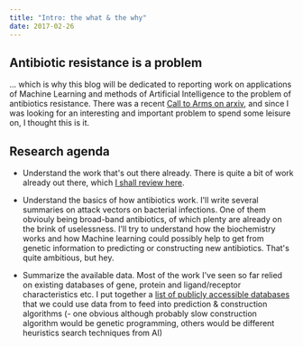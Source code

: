 ```yaml
---
title: "Intro: the what & the why"
date: 2017-02-26
---
```


## Antibiotic resistance is a problem
... which is why this blog will be dedicated to reporting work on applications of Machine Learning and methods of Artificial Intelligence to the problem of antibiotics resistance. There was a recent [Call to Arms on arxiv](https://arxiv.org/pdf/1607.01224.pdf), and since I was looking for an interesting and important problem to spend some leisure on, I thought this is it. 

## Research agenda

+ Understand the work that's out there already.
  There is quite a bit of work already out there, which [I shall review here](https://simatai.github.io/2017/02/28/literature-review.html).
 
+ Understand the basics of how antibiotics work. 
  I'll write several summaries on attack vectors on bacterial infections. One of them obviouly being broad-band antibiotics, of which   plenty are already on the brink of uselessness. I'll try to understand how the biochemistry works and how Machine learning could possibly help to get from genetic information to predicting or constructing new antibiotics. That's quite ambitious, but hey.

+ Summarize the available data.
  Most of the work I've seen so far relied on existing databases of gene, protein and ligand/receptor characteristics etc. I put together a [list of publicly accessible databases](https://simatai.github.io/2017/02/27/existing-datasources.html) that we could use data from to feed into prediction & construction algorithms (- one obvious although probably slow construction algorithm would be genetic programming, others would be different heuristics search techniques from AI)
  
 



